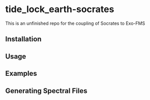 # tide_lock_earth-socrates

This is an unfinished repo for the coupling of Socrates to Exo-FMS

## Installation

## Usage

## Examples

## Generating Spectral Files
